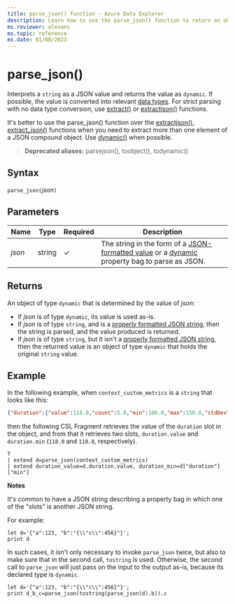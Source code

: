 ```yaml
---
title: parse_json() function - Azure Data Explorer
description: Learn how to use the parse_json() function to return an object of type `dynamic`.
ms.reviewer: alexans
ms.topic: reference
ms.date: 01/08/2023
---
```

# parse_json()

Interprets a `string` as a JSON value and returns the value as `dynamic`. If possible, the value is converted into relevant [data types](scalar-data-types/index.md). For strict parsing with no data type conversion, use [extract()](extractfunction.md) or [extractjson()](extractjsonfunction.md) functions.

It's better to use the parse_json() function over the [extractjson(), extract_json()](./extractjsonfunction.md) functions when you need to extract more than one element of a JSON compound object. Use [dynamic()](./scalar-data-types/dynamic.md) when possible.

> **Deprecated aliases:** parsejson(), toobject(), todynamic()

## Syntax

`parse_json(`*json*`)`

## Parameters

| Name | Type | Required | Description |
|--|--|--|--|
| *json* | string | &check; | The string in the form of a [JSON-formatted value](https://json.org/) or a [dynamic](./scalar-data-types/dynamic.md) property bag to parse as JSON.|

## Returns

An object of type `dynamic` that is determined by the value of *json*:
* If *json* is of type `dynamic`, its value is used as-is.
* If *json* is of type `string`, and is a [properly formatted JSON string](https://json.org/), then the string is parsed, and the value produced is returned.
* If *json* is of type `string`, but it isn't a [properly formatted JSON string](https://json.org/), then the returned value is an object of type `dynamic` that holds the original `string` value.

## Example

In the following example, when `context_custom_metrics` is a `string`
that looks like this:

```json
{"duration":{"value":118.0,"count":5.0,"min":100.0,"max":150.0,"stdDev":0.0,"sampledValue":118.0,"sum":118.0}}
```

then the following CSL Fragment retrieves the value of the `duration` slot
in the object, and from that it retrieves two slots, `duration.value` and
 `duration.min` (`118.0` and `110.0`, respectively).

```kusto
T
| extend d=parse_json(context_custom_metrics) 
| extend duration_value=d.duration.value, duration_min=d["duration"]["min"]
```

**Notes**

It's common to have a JSON string describing a property bag in which
one of the "slots" is another JSON string. 

For example:

```kusto
let d='{"a":123, "b":"{\\"c\\":456}"}';
print d
```

In such cases, it isn't only necessary to invoke `parse_json` twice, but also
to make sure that in the second call, `tostring` is used. Otherwise, the
second call to `parse_json` will just pass on the input to the output as-is,
because its declared type is `dynamic`.

```kusto
let d='{"a":123, "b":"{\\"c\\":456}"}';
print d_b_c=parse_json(tostring(parse_json(d).b)).c
```
